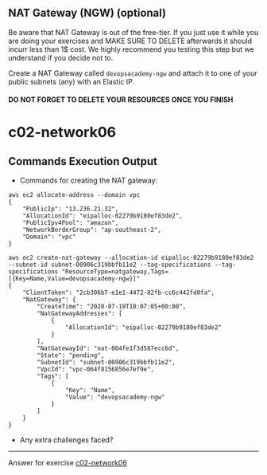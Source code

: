 ## NAT Gateway (NGW) (optional)

Be aware that NAT Gateway is out of the free-tier. If you just use it while you are doing your exercises and MAKE SURE TO DELETE afterwards it should incurr less than 1$ cost. We highly recommend you testing this step but we understand if you decide not to.

Create a NAT Gateway called `devopsacademy-ngw` and attach it to one of your public subnets (any) with an Elastic IP. 

#### DO NOT FORGET TO DELETE YOUR RESOURCES ONCE YOU FINISH

# c02-network06

## Commands Execution Output

- Commands for creating the NAT gateway:
```
aws ec2 allocate-address --domain vpc
{
    "PublicIp": "13.236.21.32",
    "AllocationId": "eipalloc-02279b9180ef83de2",
    "PublicIpv4Pool": "amazon",
    "NetworkBorderGroup": "ap-southeast-2",
    "Domain": "vpc"
}

aws ec2 create-nat-gateway --allocation-id eipalloc-02279b9180ef83de2 --subnet-id subnet-00906c319bbfb11e2 --tag-specifications --tag-specifications "ResourceType=natgateway,Tags=[{Key=Name,Value=devopsacademy-ngw}]"
{
    "ClientToken": "2cb306b7-e1e1-4472-82fb-cc6c442fd0fa",
    "NatGateway": {
        "CreateTime": "2020-07-19T10:07:05+00:00",
        "NatGatewayAddresses": [
            {
                "AllocationId": "eipalloc-02279b9180ef83de2"
            }
        ],
        "NatGatewayId": "nat-004fe1f3d587ecc6d",
        "State": "pending",
        "SubnetId": "subnet-00906c319bbfb11e2",
        "VpcId": "vpc-064f8156856e7ef9e",
        "Tags": [
            {
                "Key": "Name",
                "Value": "devopsacademy-ngw"
            }
        ]
    }
}
```

- Any extra challenges faced?


<!-- Don't change anything below this point-->
***
Answer for exercise [c02-network06](https://github.com/devopsacademyau/academy/blob/893381c6f0b69434d9e8597d3d4b1c17f9bc1371/classes/02class/exercises/c02-network06/README.md)